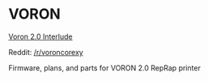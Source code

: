 # VORON  

[]()

[Voron 2.0 Interlude](https://goo.gl/UtR1JU)  



Reddit: [/r/voroncorexy](https://www.reddit.com/r/voroncorexy/)

Firmware, plans, and parts for VORON 2.0 RepRap printer
